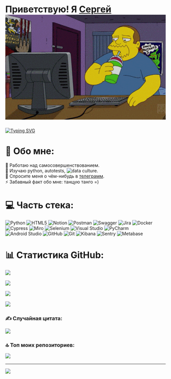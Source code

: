 # Приветствую! Я [Сергей](https://fr4t0s.github.io/Site-card/) ![](https://github.com/Fr4t0s/Fr4t0s/blob/main/860ca5f-840.gif) 
[![Typing SVG](https://readme-typing-svg.herokuapp.com?font=Fira+Code&pause=1000&width=435&lines=QA+Engineer;%D0%91%D1%83%D0%B4%D1%83%D1%89%D0%B8%D0%B9+Data+Scientist)](https://git.io/typing-svg)

# 💫 Обо мне:
🔭 Работаю над самосовершенствованием.<br>🌱 Изучаю python, autotests, ![data culture](https://www.hse.ru/dataculture/).<br>💬 Спросите меня о чём-нибудь в [телеграмм](https://t.me/Fratos_13).<br>⚡ Забавный факт обо мне: танцую танго =)


# 💻 Часть стека:
![Python](https://img.shields.io/badge/python-%23000000.svg?style=for-the-badge&logo=python&logoColor=ffdd54) ![HTML5](https://img.shields.io/badge/html5-%23000000.svg?style=for-the-badge&logo=html5&logoColor=white) ![Notion](https://img.shields.io/badge/Notion-%23000000.svg?style=for-the-badge&logo=notion&logoColor=white) ![Postman](https://img.shields.io/badge/Postman-%23000000.svg?style=for-the-badge&logo=postman&logoColor=white) ![Swagger](https://img.shields.io/badge/-Swagger-%23000000.svg?style=for-the-badge&logo=swagger&logoColor=white) ![Jira](https://img.shields.io/badge/jira-%23000000.svg?style=for-the-badge&logo=jira&logoColor=white) ![Docker](https://img.shields.io/badge/docker-%23000000.svg?style=for-the-badge&logo=docker&logoColor=white) ![Cypress](https://img.shields.io/badge/cypress-%23000000.svg?style=for-the-badge&logo=cypress&logoColor=white) ![Miro](https://img.shields.io/badge/miro-%23000000.svg?style=for-the-badge&logo=miro&logoColor=white) ![Selenium](https://img.shields.io/badge/selenium-%23000000.svg?style=for-the-badge&logo=selenium&logoColor=white) ![Visual Studio](https://img.shields.io/badge/visualstudio-%23000000.svg?style=for-the-badge&logo=visualstudio&logoColor=white) ![PyCharm](https://img.shields.io/badge/pycharm-%23000000.svg?style=for-the-badge&logo=pycharm&logoColor=white) ![Android Studio](https://img.shields.io/badge/androidstudio-%23000000.svg?style=for-the-badge&logo=androidstudio&logoColor=white) ![GitHub](https://img.shields.io/badge/github-%23000000.svg?style=for-the-badge&logo=github&logoColor=white) ![Git](https://img.shields.io/badge/git-%23000000.svg?style=for-the-badge&logo=git&logoColor=white) ![Kibana](https://img.shields.io/badge/kibana-%23000000.svg?style=for-the-badge&logo=kibana&logoColor=white) ![Sentry](https://img.shields.io/badge/sentry-%23000000.svg?style=for-the-badge&logo=sentry&logoColor=white) ![Metabase](https://img.shields.io/badge/metabase-%23000000.svg?style=for-the-badge&logo=metabase&logoColor=white)

# 📊 Статистика GitHub:

![](https://github-profile-summary-cards.vercel.app/api/cards/most-commit-language?username=Fr4t0s&theme=solarized_dark)


![](https://github-profile-summary-cards.vercel.app/api/cards/repos-per-language?username=Fr4t0s&theme=solarized_dark)


![](https://github-profile-summary-cards.vercel.app/api/cards/stats?username=Fr4t0s&theme=solarized_dark)


![](https://github-profile-summary-cards.vercel.app/api/cards/productive-time?username=Fr4t0s&theme=solarized_dark)

### ✍️ Случайная цитата:
![](https://quotes-github-readme.vercel.app/api?type=horizontal&theme=dark)


### 🔝 Топ моих репозиториев:
![](https://github-contributor-stats.vercel.app/api?username=Fr4t0s&limit=5&theme=dark&combine_all_yearly_contributions=true)

---
[![](https://visitcount.itsvg.in/api?id=Fr4t0s&icon=0&color=0)](https://visitcount.itsvg.in)
